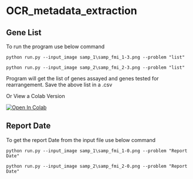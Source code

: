 # OCR_metadata_extraction

## Gene List
To run the program use below command 

```
python run.py --input_image samp_1\samp_fmi_1-3.png --problem "list"

python run.py --input_image samp_2\samp_fmi_2-3.png --problem "list"
```

Program will get the list of genes assayed and genes tested for rearrangement. Save the above list in a .csv

Or View a Colab Version

[![Open In Colab](https://colab.research.google.com/assets/colab-badge.svg)](https://colab.research.google.com/github/IamShivamJaiswal/OCR_metadata_extraction/blob/master/OCR_metadata_extraction.ipynb)

## Report Date
To get the report Date from the input file use below command

```
python run.py --input_image samp_1\samp_fmi_1-0.png --problem "Report Date"

python run.py --input_image samp_2\samp_fmi_2-0.png --problem "Report Date"
```
